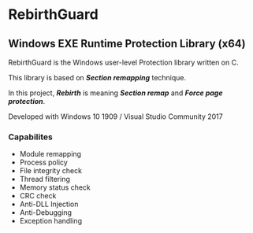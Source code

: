 # RebirthGuard
## Windows EXE Runtime Protection Library (x64)

RebirthGuard is the Windows user-level Protection library written on C.

This library is based on *__Section remapping__* technique.

In this project, *__Rebirth__* is meaning *__Section remap__* and *__Force page protection__*.

Developed with Windows 10 1909 / Visual Studio Community 2017

### Capabilites
* Module remapping
* Process policy
* File integrity check
* Thread filtering
* Memory status check
* CRC check
* Anti-DLL Injection
* Anti-Debugging
* Exception handling
